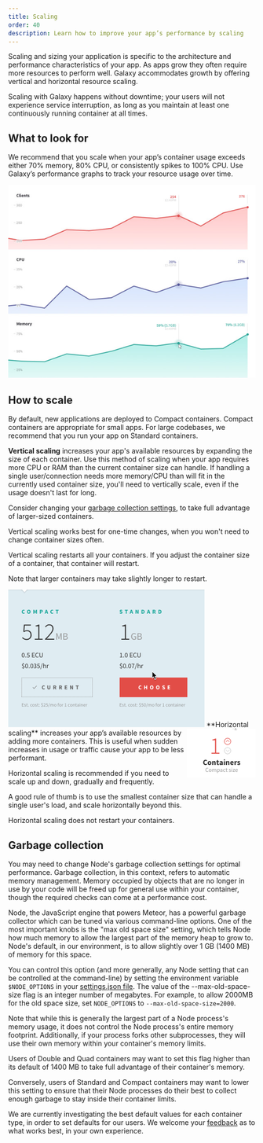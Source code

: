 ```yaml
---
title: Scaling
order: 40
description: Learn how to improve your app’s performance by scaling
---
```


Scaling and sizing your application is specific to the architecture and performance characteristics of your app. As apps grow they often require more resources to perform well. Galaxy accommodates growth by offering vertical and horizontal resource scaling.

Scaling with Galaxy happens without downtime; your users will not experience service interruption, as long as you maintain at least one continuously running container at all times.

<h2 id="what-to-look-for">What to look for</h2>

We recommend that you scale when your app’s container usage exceeds either 70% memory, 80% CPU, or consistently spikes to 100% CPU. Use Galaxy’s performance graphs to track your resource usage over time. 

<img src="images/email-galaxy-performance-graphs-600x468.jpg" style="">

<h2 id="how-to">How to scale</h2>

By default, new applications are deployed to Compact containers. Compact containers are appropriate for small apps. For large codebases, we recommend that you run your app on Standard containers.

**Vertical scaling** increases your app's available resources by expanding the size of each container. Use this method of scaling when your app requires more CPU or RAM than the current container size can handle. If handling a single user/connection needs more memory/CPU than will fit in the currently used container size, you'll need to vertically scale, even if the usage doesn't last for long.

Consider changing your [garbage collection settings](#garbage-collection), to take full advantage of larger-sized containers.

Vertical scaling works best for one-time changes, when you won't need to change container sizes often. 

Vertical scaling restarts all your containers. If you adjust the container size of a container, that container will restart.

Note that larger containers may take slightly longer to restart.

<img src="images/container-upsize.gif" style="">

<img src="images/email-scale-up.gif" style="float:right">
**Horizontal scaling** increases your app’s available resources by adding more containers. This is useful when sudden increases in usage or traffic cause your app to be less performant. 

Horizontal scaling is recommended if you need to scale up and down, gradually and frequently.

A good rule of thumb is to use the smallest container size that can handle a single user's load, and scale horizontally beyond this.

Horizontal scaling does not restart your containers.

<h2 id="garbage-collection">Garbage collection</h2>

You may need to change Node's garbage collection settings for optimal performance. Garbage collection, in this context, refers to automatic memory management. Memory occupied by objects that are no longer in use by your code will be freed up for general use within your container, though the required checks can come at a performance cost.

Node, the JavaScript engine that powers Meteor, has a powerful garbage collector which can be tuned via various command-line options. One of the most important knobs is the "max old space size" setting, which tells Node how much memory to allow the largest part of the memory heap to grow to. Node's default, in our environment, is to allow slightly over 1 GB (1400 MB) of memory for this space.

You can control this option (and more generally, any Node setting that can be controlled at the command-line) by setting the environment variable `$NODE_OPTIONS` in your [settings.json file](/environment-variables.html). The value of the --max-old-space-size flag is an integer number of megabytes. For example, to allow 2000MB for the old space size, set `NODE_OPTIONS` to `--max-old-space-size=2000`.

Note that while this is generally the largest part of a Node process's memory usage, it does not control the Node process's entire memory footprint. Additionally, if your process forks other subprocesses, they will use their own memory within your container's memory limits.

Users of Double and Quad containers may want to set this flag higher than its default of 1400 MB to take full advantage of their container's memory.

Conversely, users of Standard and Compact containers may want to lower this setting to ensure that their Node processes do their best to collect enough garbage to stay inside their container limits.

We are currently investigating the best default values for each container type, in order to set defaults for our users. We welcome your <a href="mailto:support@meteor.com">feedback</a> as to what works best, in your own experience.


